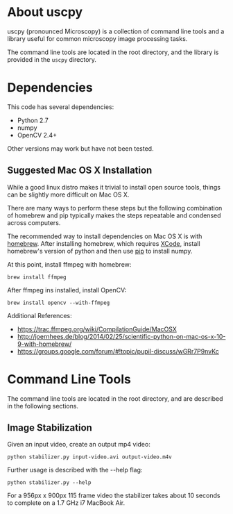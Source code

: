# About uscpy
uscpy (pronounced Microscopy) is a collection of command line tools and a library useful for common microscopy image processing tasks.

The command line tools are located in the root directory, and the library is provided in the ```uscpy``` directory.


# Dependencies
This code has several dependencies:

 * Python 2.7
 * numpy
 * OpenCV 2.4+

Other versions may work but have not been tested.

## Suggested Mac OS X Installation
While a good linux distro makes it trivial to install open source tools, things can be slightly more difficult on Mac OS X.

There are many ways to perform these steps but the following combination of homebrew and pip typically makes the steps repeatable and condensed across computers.

The recommended way to install dependencies on Mac OS X is with [homebrew](http://brew.sh/). After installing homebrew, which requires [XCode](https://developer.apple.com/xcode/downloads/), install homebrew's version of python and then use [pip](http://pip.readthedocs.org/en/latest/) to install numpy.

At this point, install ffmpeg with homebrew:

```
brew install ffmpeg
```

After ffmpeg ins installed, install OpenCV:

```
brew install opencv --with-ffmpeg
```

Additional References:

 * <https://trac.ffmpeg.org/wiki/CompilationGuide/MacOSX>
 * <http://joernhees.de/blog/2014/02/25/scientific-python-on-mac-os-x-10-9-with-homebrew/>
 * <https://groups.google.com/forum/#!topic/pupil-discuss/wGRr7P9nvKc>


# Command Line Tools
The command line tools are located in the root directory, and are described in the following sections.

## Image Stabilization
Given an input video, create an output mp4 video:

```
python stabilizer.py input-video.avi output-video.m4v
```

Further usage is described with the --help flag:

```
python stabilizer.py --help
```

For a 956px x 900px 115 frame video the stabilizer takes about 10 seconds to complete on a 1.7 GHz i7 MacBook Air.
